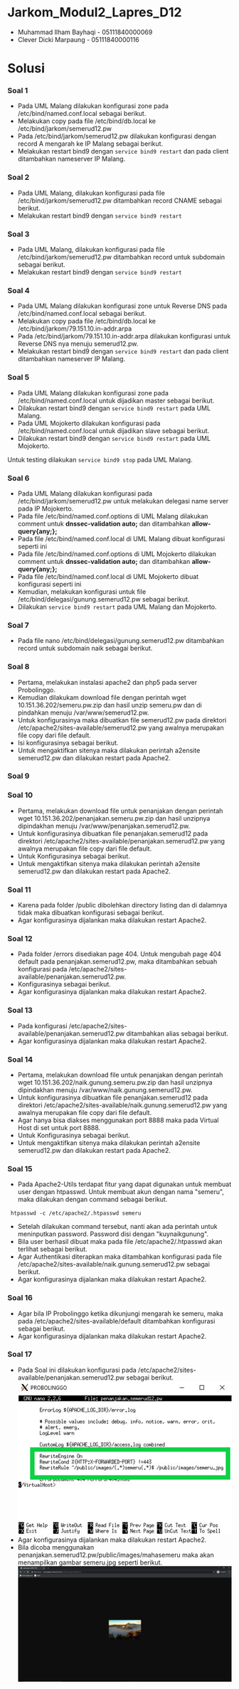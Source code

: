 # Jarkom_Modul2_Lapres_D12
- Muhammad Ilham Bayhaqi - 05111840000069
- Clever Dicki Marpaung - 05111840000116

# Solusi

### Soal 1
- Pada UML Malang dilakukan konfigurasi zone pada /etc/bind/named.conf.local sebagai berikut.
<img src=""></img>
- Melakukan copy pada file /etc/bind/db.local ke /etc/bind/jarkom/semerud12.pw
- Pada /etc/bind/jarkom/semerud12.pw dilakukan konfigurasi dengan record A mengarah ke IP Malang sebagai berikut.
<img src=""></img>
- Melakukan restart bind9 dengan ```service bind9 restart``` dan pada client ditambahkan nameserver IP Malang.
<img src=""></img>

### Soal 2
- Pada UML Malang, dilakukan konfigurasi pada file /etc/bind/jarkom/semerud12.pw ditambahkan record CNAME sebagai berikut.
<img src=""></img>
- Melakukan restart bind9 dengan  ```service bind9 restart```
<img src=""></img>

### Soal 3
- Pada UML Malang, dilakukan konfigurasi pada file /etc/bind/jarkom/semerud12.pw ditambahkan record untuk subdomain sebagai berikut.
<img src=""></img>
- Melakukan restart bind9 dengan  ```service bind9 restart```
<img src=""></img>

### Soal 4
- Pada UML Malang dilakukan konfigurasi zone untuk Reverse DNS pada /etc/bind/named.conf.local sebagai berikut.
<img src=""></img>
- Melakukan copy pada file /etc/bind/db.local ke /etc/bind/jarkom/79.151.10.in-addr.arpa
- Pada /etc/bind/jarkom/79.151.10.in-addr.arpa dilakukan konfigurasi untuk Reverse DNS nya menuju semerud12.pw.
<img src=""></img>
- Melakukan restart bind9 dengan ```service bind9 restart``` dan pada client ditambahkan nameserver IP Malang.
<img src=""></img>

### Soal 5
- Pada UML Malang dilakukan konfigurasi zone  pada /etc/bind/named.conf.local untuk dijadikan master sebagai berikut.
<img src=""></img>
- Dilakukan restart bind9 dengan ```service bind9 restart``` pada UML Malang.
- Pada UML Mojokerto dilakukan konfigurasi pada /etc/bind/named.conf.local untuk dijadikan slave sebagai berikut.
<img src=""></img>
- Dilakukan restart bind9 dengan ```service bind9 restart``` pada UML Mojokerto.

Untuk testing dilakukan ```service bind9 stop``` pada UML Malang.
<img src=""></img>

### Soal 6
- Pada UML Malang dilakukan konfigurasi pada /etc/bind/jarkom/semerud12.pw untuk melakukan delegasi name server pada IP Mojokerto.
<img src=""></img>
- Pada file /etc/bind/named.conf.options di UML Malang dilakukan comment untuk **dnssec-validation auto;** dan ditambahkan **allow-query{any;};**
- Pada file /etc/bind/named.conf.local di UML Malang dibuat konfigurasi seperti ini
<img src=""></img>
- Pada file /etc/bind/named.conf.options di UML Mojokerto dilakukan comment untuk **dnssec-validation auto;** dan ditambahkan **allow-query{any;};**
- Pada file /etc/bind/named.conf.local di UML Mojokerto dibuat konfigurasi seperti ini
<img src=""></img>
- Kemudian, melakukan konfigurasi untuk file /etc/bind/delegasi/gunung.semerud12.pw sebagai berikut.
<img src=""></img>
- Dilakukan ```service bind9 restart``` pada UML Malang dan Mojokerto.

### Soal 7
- Pada file nano /etc/bind/delegasi/gunung.semerud12.pw ditambahkan record untuk subdomain naik sebagai berikut.
<img src=""></img>

### Soal 8
- Pertama, melakukan instalasi apache2 dan php5 pada server Probolinggo.
- Kemudian dilakukam download file dengan perintah wget 10.151.36.202/semeru.pw.zip dan hasil unzip semeru.pw dan di pindahkan menuju /var/www/semerud12.pw. 
- Untuk konfigurasinya maka dibuatkan file semerud12.pw pada direktori /etc/apache2/sites-available/semerud12.pw yang awalnya merupakan file copy dari file default.
- Isi konfigurasinya sebagai berikut.
<img src=""></img>
- Untuk mengaktifkan sitenya maka dilakukan perintah a2ensite semerud12.pw dan dilakukan restart pada Apache2.
<img src=""></img>

### Soal 9


### Soal 10
- Pertama, melakukan download file untuk penanjakan dengan perintah wget 10.151.36.202/penanjakan.semeru.pw.zip dan hasil unzipnya dipindakhan menuju /var/www/penanjakan.semerud12.pw.
- Untuk konfigurasinya dibuatkan file penanjakan.semerud12 pada direktori /etc/apache2/sites-available/penanjakan.semerud12.pw yang awalnya merupakan file copy dari file default.
- Untuk Konfigurasinya sebagai berikut.
<img src=""></img>
- Untuk mengaktifkan sitenya maka dilakukan perintah a2ensite semerud12.pw dan dilakukan restart pada Apache2.
<img src=""></img>

### Soal 11
- Karena pada folder /public dibolehkan directory listing  dan di dalamnya tidak maka dibuatkan konfigurasi sebagai berikut.
<img src=""></img>
- Agar konfigurasinya dijalankan maka dilakukan restart Apache2.
<img src=""></img>

### Soal 12
- Pada folder /errors disediakan page 404. Untuk mengubah page 404 default pada penanjakan.semerud12.pw, maka ditambahkan sebuah konfigurasi pada /etc/apache2/sites-available/penanjakan.semerud12.pw.
- Konfigurasinya sebagai berikut.
<img src=""></img>
- Agar konfigurasinya dijalankan maka dilakukan restart Apache2.
<img src=""></img>

### Soal 13
- Pada konfigurasi /etc/apache2/sites-available/penanjakan.semerud12.pw ditambahkan alias sebagai berikut.
<img src=""></img>
- Agar konfigurasinya dijalankan maka dilakukan restart Apache2.
<img src=""></img>

### Soal 14
- Pertama, melakukan download file untuk penanjakan dengan perintah wget 10.151.36.202/naik.gunung.semeru.pw.zip dan hasil unzipnya dipindakhan menuju /var/www/naik.gunung.semerud12.pw.
- Untuk konfigurasinya dibuatkan file penanjakan.semerud12 pada direktori /etc/apache2/sites-available/naik.gunung.semerud12.pw yang awalnya merupakan file copy dari file default.
- Agar hanya bisa diakses menggunakan port 8888 maka pada Virtual Host di set untuk port 8888.
- Untuk Konfigurasinya sebagai berikut.
<img src=""></img>
- Untuk mengaktifkan sitenya maka dilakukan perintah a2ensite semerud12.pw dan dilakukan restart pada Apache2.
<img src=""></img>

### Soal 15
- Pada Apache2-Utils terdapat fitur yang dapat digunakan untuk membuat user dengan htpasswd. Untuk membuat akun dengan nama "semeru", maka dilakukan dengan command sebagai berikut.
```
 htpasswd -c /etc/apache2/.htpasswd semeru
```
- Setelah dilakukan command tersebut, nanti akan ada perintah untuk meninputkan password. Password disi dengan "kuynaikgunung".
- Bila user berhasil dibuat maka pada file /etc/apache2/.htpasswd akan terlihat sebagai berikut.
<img src=""></img>
- Agar Authentikasi diterapkan maka ditambahkan konfigurasi pada file /etc/apache2/sites-available/naik.gunung.semerud12.pw sebagai berikut.
<img src=""></img>
- Agar konfigurasinya dijalankan maka dilakukan restart Apache2.
<img src=""></img>

### Soal 16
- Agar bila IP Probolinggo ketika dikunjungi mengarah ke semeru, maka pada /etc/apache2/sites-available/default ditambahkan konfigurasi sebagai berikut.
<img src=""></img>
- Agar konfigurasinya dijalankan maka dilakukan restart Apache2.
<img src=""></img>

### Soal 17
- Pada Soal ini dilakukan konfigurasi pada /etc/apache2/sites-available/penanjakan.semerud12.pw sebagai berikut.
<img src="/Images/No17.png"></img>
- Agar konfigurasinya dijalankan maka dilakukan restart Apache2.
- Bila dicoba menggunakan penanjakan.semerud12.pw/public/images/mahasemeru maka akan menampilkan gambar semeru.jpg seperti berikut.
<img src="/Images/PenanjakanMahasemeru.JPG"></img>


